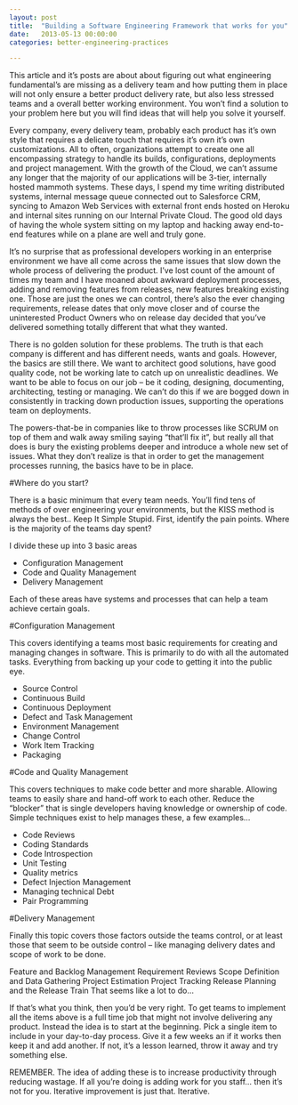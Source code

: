 ```yaml
---
layout: post
title:  "Building a Software Engineering Framework that works for you"
date:   2013-05-13 00:00:00
categories: better-engineering-practices

---
```


This article and it’s posts are about about figuring out what engineering fundamental’s are missing as a delivery team and how putting them in place will not only ensure a better product delivery rate, but also less stressed teams and a overall better working environment. You won’t find a solution to your problem here but you will find ideas that will help you solve it yourself.


Every company, every delivery team, probably each product has it’s own style that requires a delicate touch that requires it’s own it’s own customizations. All to often, organizations attempt to create one all encompassing strategy to handle its builds, configurations, deployments and project management. With the growth of the Cloud, we can’t assume any longer that the majority of our applications will be 3-tier, internally hosted mammoth systems. These days, I spend my time writing distributed systems, internal message queue connected out to Salesforce CRM, syncing to Amazon Web Services with external front ends hosted on Heroku and internal sites running on our Internal Private Cloud. The good old days of having the whole system sitting on my laptop and hacking away end-to-end features while on a plane are well and truly gone.

It’s no surprise that as professional developers working in an enterprise environment we have all come across the same issues that slow down the whole process of delivering the product. I’ve lost count of the amount of times my team and I have moaned about awkward deployment processes, adding and removing features from releases, new features breaking existing one. Those are just the ones we can control, there’s also the ever changing requirements, release dates that only move closer and of course the uninterested Product Owners who on release day decided that you’ve delivered something totally different that what they wanted.

There is no golden solution for these problems. The truth is that each company is different and has different needs, wants and goals. However, the basics are still there. We want to architect good solutions, have good quality code, not be working late to catch up on unrealistic deadlines. We want to be able to focus on our job – be it coding, designing, documenting, architecting, testing or managing. We can’t do this if we are bogged down in consistently in tracking down production issues, supporting the operations team on deployments.

The powers-that-be in companies like to throw processes like SCRUM on top of them and walk away smiling saying “that’ll fix it”, but really all that does is bury the existing problems deeper and introduce a whole new set of issues. What they don’t realize is that in order to get the management processes running, the basics have to be in place.

#Where do you start?

There is a basic minimum that every team needs. You’ll find tens of methods of over engineering your environments, but the KISS method is always the best.. Keep It Simple Stupid. First, identify the pain points. Where is the majority of the teams day spent?

I divide these up into 3 basic areas

- Configuration Management
- Code and Quality Management
- Delivery Management

Each of these areas have systems and processes that can help a team achieve certain goals.

#Configuration Management

This covers identifying a teams most basic requirements for creating and managing changes in software. This is primarily to do with all the automated tasks. Everything from backing up your code to getting it into the public eye.

- Source Control
- Continuous Build
- Continuous Deployment
- Defect and Task Management
- Environment Management
- Change Control
- Work Item Tracking
- Packaging 


#Code and Quality Management

This covers techniques to make code better and more sharable. Allowing teams to easily share and hand-off work to each other. Reduce the “blocker” that is single developers having knowledge or ownership of code. Simple techniques exist to help manages these, a few examples…

- Code Reviews
- Coding Standards
- Code Introspection
- Unit Testing
- Quality metrics
- Defect Injection Management
- Managing technical Debt
- Pair Programming


#Delivery Management

Finally this topic covers those factors outside the teams control, or at least those that seem to be outside control – like managing delivery dates and scope of work to be done.

Feature and Backlog Management
Requirement Reviews
Scope Definition and Data Gathering
Project Estimation
Project Tracking
Release Planning and the Release Train
That seems like a lot to do…

If that’s what you think, then you’d be very right. To get teams to implement all the items above is a full time job that might not involve delivering any product. Instead the idea is to start at the beginning. Pick a single item to include in your day-to-day process. Give it a few weeks an if it works then keep it and add another. If not, it’s a lesson learned, throw it away and try something else.

REMEMBER. The idea of adding these is to increase productivity through reducing wastage. If all you’re doing is adding work for you staff… then it’s not for you. Iterative improvement is just that. Iterative.